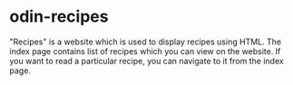 # odin-recipes
"Recipes" is a website which is used to display recipes using HTML.
The index page contains list of recipes which you can view on the website.
If you want to read a particular recipe, you can navigate to it from the index page.